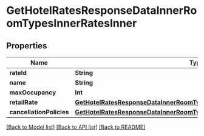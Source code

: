 # GetHotelRatesResponseDataInnerRoomTypesInnerRatesInner

## Properties
Name | Type | Description | Notes
------------ | ------------- | ------------- | -------------
**rateId** | **String** |  | [optional] 
**name** | **String** |  | [optional] 
**maxOccupancy** | **Int** |  | [optional] 
**retailRate** | [**GetHotelRatesResponseDataInnerRoomTypesInnerRatesInnerRetailRate**](GetHotelRatesResponseDataInnerRoomTypesInnerRatesInnerRetailRate.md) |  | [optional] 
**cancellationPolicies** | [**GetHotelRatesResponseDataInnerRoomTypesInnerRatesInnerCancellationPolicies**](GetHotelRatesResponseDataInnerRoomTypesInnerRatesInnerCancellationPolicies.md) |  | [optional] 

[[Back to Model list]](../README.md#documentation-for-models) [[Back to API list]](../README.md#documentation-for-api-endpoints) [[Back to README]](../README.md)



